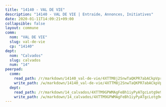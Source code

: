 ```yaml
---
title: "14140 - VAL DE VIE"
description: "14140 - VAL DE VIE | Entraide, Annonces, Initiatives"
date: 2020-01-11T14:09:21+09:00
collapsible: false
layout: commune
comm:
  nom: "VAL DE VIE"
  slug: val-de-vie
  cp: "14140"
dept:
  nom: "Calvados"
  slug: calvados
  num: "14"
peerpad:
  comm:
    read_path: /r/markdown/14140_val-de-vie/4XTTM8j2SnwTaQKPR7abACkpVprfSnFZgVYVruARVhUoxYUkS
    write_path: /w/markdown/14140_val-de-vie/4XTTM8j2SnwTaQKPR7abACkpVprfSnFZgVYVruARVhUoxYUkS-K3TgUxpZhBx7RZarXKZEvE1KpXkS6xfG87ER23MAAS28Xr1vXvZaZ4L8PbnrTY9WiVQMGh4ucS5T8o2mTRpC5TZ1ufcUEWrmTPbKMgjaAAWx5a21MX1KH3XpH7NRVuXJKRwbiF6A
  dept:
    read_path: /r/markdown/14_calvados/4XTTM9GPWMAgFeBh1iyPyATgcLotg9e9APJpQBEyY3RZiUwJ6
    write_path: /w/markdown/14_calvados/4XTTM9GPWMAgFeBh1iyPyATgcLotg9e9APJpQBEyY3RZiUwJ6-K3TgUXWJAT2cYJ9ZstQphkkm2za8um5GwwXsivqaDFTgbhMDcHaRXnT3h69szAqCyvWcFfDim5fkwc6CXdUtyvPpirbD1TPAb6xCxpPN6dR3zzDRe29YehQYbhZdjvZYkgztJYvi
---
```


